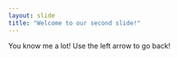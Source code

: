 ```yaml
---
layout: slide
title: "Welcome to our second slide!"
---
```

You know me a lot!
Use the left arrow to go back!
